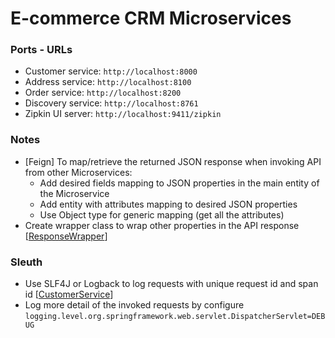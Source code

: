 # E-commerce CRM Microservices

### Ports - URLs
- Customer service: ```http://localhost:8000```
- Address service: ```http://localhost:8100```
- Order service: ```http://localhost:8200```
- Discovery service: ```http://localhost:8761```
- Zipkin UI server: ```http://localhost:9411/zipkin```

### Notes
- [Feign] To map/retrieve the returned JSON response when invoking API from other Microservices:
  - Add desired fields mapping to JSON properties in the main entity of the Microservice
  - Add entity with attributes mapping to desired JSON properties
  - Use Object type for generic mapping (get all the attributes)
- Create wrapper class to wrap other properties in the API response 
[[ResponseWrapper]()]

### Sleuth
- Use SLF4J or Logback to log requests with unique request id and span id 
[[CustomerService]()]
- Log more detail of the invoked requests by configure ```logging.level.org.springframework.web.servlet.DispatcherServlet=DEBUG```
